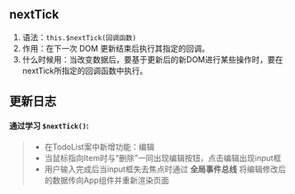 ## nextTick

1. 语法：```this.$nextTick(回调函数)```
2. 作用：在下一次 DOM 更新结束后执行其指定的回调。
3. 什么时候用：当改变数据后，要基于更新后的新DOM进行某些操作时，要在nextTick所指定的回调函数中执行。

## 更新日志
#### 通过学习 **`$nextTick()`**:
> + 在TodoList案中新增功能：编辑
> + 当鼠标指向Item时与“删除”一同出现编辑按钮，点击编辑出现input框
> + 用户输入完成后当input框失去焦点时通过 **全局事件总线** 将编辑修改后的数据传向App组件并重新渲染页面